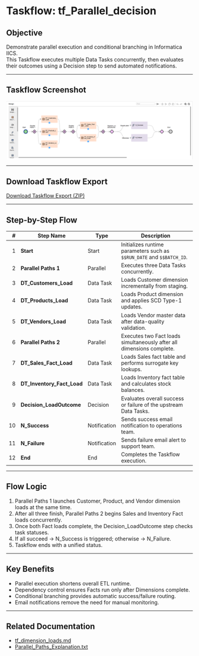 # Taskflow: tf_Parallel_decision

## Objective
Demonstrate parallel execution and conditional branching in Informatica IICS.  
This Taskflow executes multiple Data Tasks concurrently, then evaluates their outcomes using a Decision step to send automated notifications.

---

## Taskflow Screenshot
![tf_Parallel_decision](../CDI/taskflows/tf_Parallel_decision.png)

---

## Download Taskflow Export
[Download Taskflow Export (ZIP)](../jobs_exports/tf_Parallel_decision-1760715887855.zip)

---

## Step-by-Step Flow

| # | Step Name | Type | Description |
|---:|------------|------|-------------|
| 1 | **Start** | Start | Initializes runtime parameters such as `$$RUN_DATE` and `$$BATCH_ID`. |
| 2 | **Parallel Paths 1** | Parallel | Executes three Data Tasks concurrently. |
| 3 | **DT_Customers_Load** | Data Task | Loads Customer dimension incrementally from staging. |
| 4 | **DT_Products_Load** | Data Task | Loads Product dimension and applies SCD Type-1 updates. |
| 5 | **DT_Vendors_Load** | Data Task | Loads Vendor master data after data-quality validation. |
| 6 | **Parallel Paths 2** | Parallel | Executes two Fact loads simultaneously after all dimensions complete. |
| 7 | **DT_Sales_Fact_Load** | Data Task | Loads Sales fact table and performs surrogate key lookups. |
| 8 | **DT_Inventory_Fact_Load** | Data Task | Loads Inventory fact table and calculates stock balances. |
| 9 | **Decision_LoadOutcome** | Decision | Evaluates overall success or failure of the upstream Data Tasks. |
| 10 | **N_Success** | Notification | Sends success email notification to operations team. |
| 11 | **N_Failure** | Notification | Sends failure email alert to support team. |
| 12 | **End** | End | Completes the Taskflow execution. |

---

## Flow Logic

1. Parallel Paths 1 launches Customer, Product, and Vendor dimension loads at the same time.  
2. After all three finish, Parallel Paths 2 begins Sales and Inventory Fact loads concurrently.  
3. Once both Fact loads complete, the Decision_LoadOutcome step checks task statuses.  
4. If all succeed → N_Success is triggered; otherwise → N_Failure.  
5. Taskflow ends with a unified status.

---

## Key Benefits
- Parallel execution shortens overall ETL runtime.  
- Dependency control ensures Facts run only after Dimensions complete.  
- Conditional branching provides automatic success/failure routing.  
- Email notifications remove the need for manual monitoring.

---

## Related Documentation
- [tf_dimension_loads.md](tf_dimension_loads.md)
- [Parallel_Paths_Explanation.txt](Parallel_Paths_Explanation.txt)
